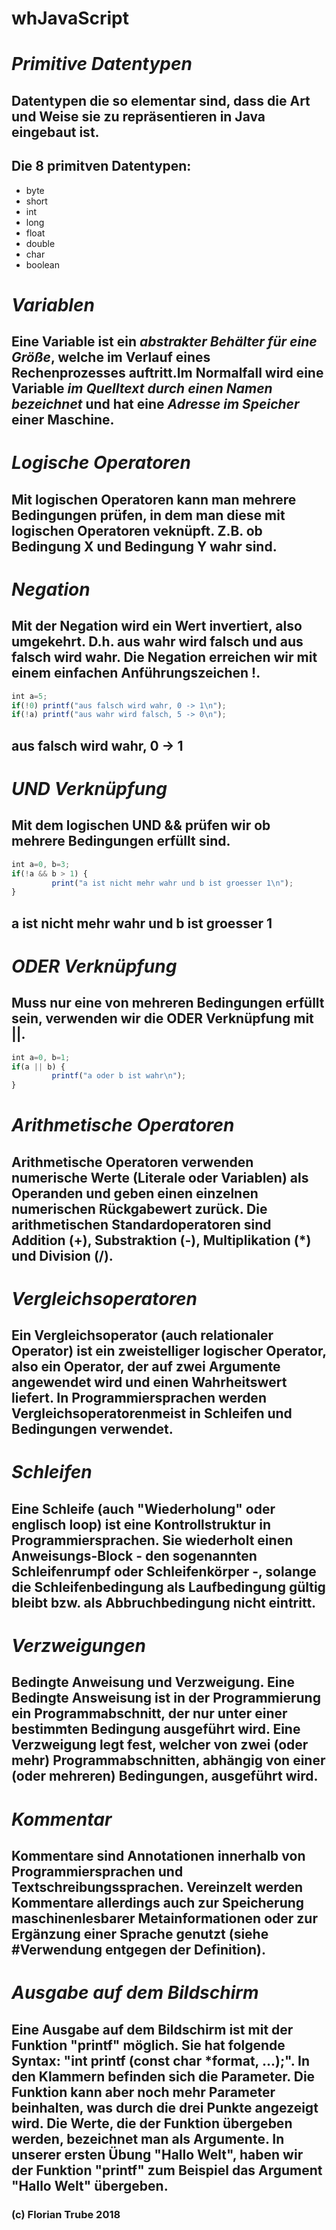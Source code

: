 # whJavaScript
# *Primitive Datentypen*
## Datentypen die so elementar sind, dass die Art und Weise sie zu repräsentieren in Java eingebaut ist.
## Die 8 primitven Datentypen: 
+ byte 
+ short 
+ int 
+ long 
+ float 
+ double
+ char 
+ boolean
# *Variablen*
## Eine Variable ist ein _abstrakter Behälter für eine Größe_, welche im Verlauf eines Rechenprozesses auftritt.Im Normalfall wird eine Variable _im Quelltext durch einen Namen bezeichnet_ und hat eine _Adresse im Speicher_ einer Maschine.
# *Logische Operatoren*
## Mit logischen Operatoren kann man mehrere Bedingungen prüfen, in dem man diese mit logischen Operatoren veknüpft. Z.B. ob Bedingung X und Bedingung Y wahr sind.
# *Negation*
## Mit der Negation wird ein Wert invertiert, also umgekehrt. D.h. aus wahr wird falsch und aus falsch wird wahr. Die Negation erreichen wir mit einem einfachen Anführungszeichen !. 
``` js
int a=5;
if(!0) printf("aus falsch wird wahr, 0 -> 1\n");
if(!a) printf("aus wahr wird falsch, 5 -> 0\n");
```
## aus falsch wird wahr, 0 -> 1
# *UND Verknüpfung*
## Mit dem logischen UND && prüfen wir ob mehrere Bedingungen erfüllt sind.
``` js
int a=0, b=3;
if(!a && b > 1) {
         print("a ist nicht mehr wahr und b ist groesser 1\n");
}
```
## a ist nicht mehr wahr und b ist groesser 1
# *ODER Verknüpfung*
## Muss nur eine von mehreren Bedingungen erfüllt sein, verwenden wir die ODER Verknüpfung mit ||.
``` js
int a=0, b=1;
if(a || b) {
         printf("a oder b ist wahr\n");
}
```
# *Arithmetische Operatoren*
## Arithmetische Operatoren verwenden numerische Werte (Literale oder Variablen) als Operanden und geben einen einzelnen numerischen Rückgabewert zurück. Die arithmetischen Standardoperatoren sind Addition (+), Substraktion (-), Multiplikation (*) und Division (/).
# *Vergleichsoperatoren*
## Ein Vergleichsoperator (auch relationaler Operator) ist ein zweistelliger logischer Operator, also ein Operator, der auf zwei Argumente angewendet wird und einen Wahrheitswert liefert. In Programmiersprachen werden Vergleichsoperatorenmeist in Schleifen und Bedingungen verwendet. 
# *Schleifen*
## Eine Schleife (auch "Wiederholung" oder englisch loop) ist eine Kontrollstruktur in Programmiersprachen. Sie wiederholt einen Anweisungs-Block - den sogenannten Schleifenrumpf oder Schleifenkörper -, solange die Schleifenbedingung als Laufbedingung gültig bleibt bzw. als Abbruchbedingung nicht eintritt.
# *Verzweigungen* 
## Bedingte Anweisung und Verzweigung. Eine Bedingte Answeisung ist in der Programmierung ein Programmabschnitt, der nur unter einer bestimmten Bedingung ausgeführt wird. Eine Verzweigung legt fest, welcher von zwei (oder mehr) Programmabschnitten, abhängig von einer (oder mehreren) Bedingungen, ausgeführt wird.
# *Kommentar*
## Kommentare sind Annotationen innerhalb von Programmiersprachen und Textschreibungssprachen. Vereinzelt werden Kommentare allerdings auch zur Speicherung maschinenlesbarer Metainformationen oder zur Ergänzung einer Sprache genutzt (siehe #Verwendung entgegen der Definition).
# *Ausgabe auf dem Bildschirm*
## Eine Ausgabe auf dem Bildschirm ist mit der Funktion "printf" möglich. Sie hat folgende Syntax: "int printf (const char *format, ...);". In den Klammern befinden sich die Parameter. Die Funktion kann aber noch mehr Parameter beinhalten, was durch die drei Punkte angezeigt wird. Die Werte, die der Funktion übergeben werden, bezeichnet man als Argumente. In unserer ersten Übung "Hallo Welt", haben wir der Funktion "printf" zum Beispiel das Argument "Hallo Welt" übergeben. 
### (c) Florian Trube 2018
